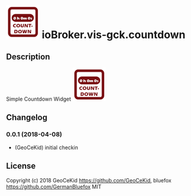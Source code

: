 ![Logo](admin/gck.countdown.png)
ioBroker.vis-gck.countdown
============

## Description
Simple Countdown Widget
![Screenshot](img/widgets.png)

## Changelog

### 0.0.1 (2018-04-08)
- (GeoCeKid) initial checkin

## License
 Copyright (c) 2018 GeoCeKid https://github.com/GeoCeKid, bluefox https://github.com/GermanBluefox
 MIT
